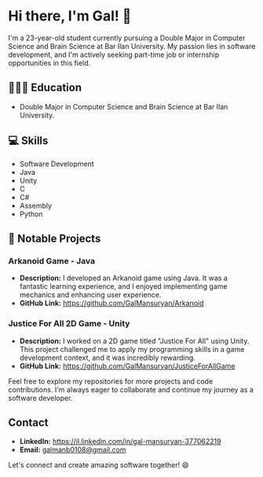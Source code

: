 # Hi there, I'm Gal! 👋

I'm a 23-year-old student currently pursuing a Double Major in Computer Science and Brain Science at Bar Ilan University. My passion lies in software development, and I'm actively seeking part-time job or internship opportunities in this field.

## 👩🏽‍🎓 Education
- Double Major in Computer Science and Brain Science at Bar Ilan University.

## 💻 Skills
- Software Development
- Java
- Unity
- C
- C#
- Assembly
- Python

## 🚀 Notable Projects

### Arkanoid Game - Java
- **Description:** I developed an Arkanoid game using Java. It was a fantastic learning experience, and I enjoyed implementing game mechanics and enhancing user experience.
- **GitHub Link:** https://github.com/GalMansuryan/Arkanoid

### Justice For All 2D Game - Unity
- **Description:** I worked on a 2D game titled "Justice For All" using Unity. This project challenged me to apply my programming skills in a game development context, and it was incredibly rewarding.
- **GitHub Link:** https://github.com/GalMansuryan/JusticeForAllGame

Feel free to explore my repositories for more projects and code contributions. I'm always eager to collaborate and continue my journey as a software developer.

## Contact
- **LinkedIn:** https://il.linkedin.com/in/gal-mansuryan-377062219
- **Email:** galmanb0108@gmail.com

Let's connect and create amazing software together! 😄
